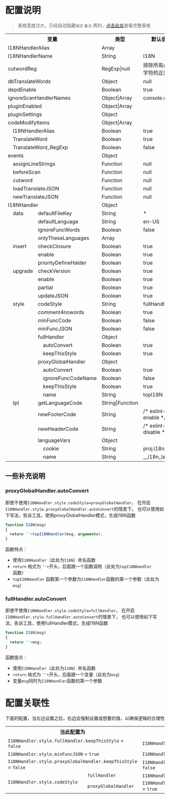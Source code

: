 配置说明
========

> 表格宽度过大，已经自动隐藏`描述` `备注` 两列，[点击此处](./only-options)查看完整表格

<style>
.table_options_desc, .table_options_remark {display: none;}
</style>

<table class="table_big table_options">
	<tr>
		<th colspan="4">变量</th>
		<th>类型</th>
		<th>默认值</th>
		<th class="table_options_desc">描述</th>
		<th class="table_options_remark">备注</th>
	</tr>
	<tr><td colspan="4">I18NHandlerAlias</td><td>Array</td><td></td><td class="table_options_desc">I18NHandlerName的别名</td><td class="table_options_remark">I18NHandlerAlias优先级比ignoreScanHandlerNames低</td></tr>
	<tr><td colspan="4">I18NHandlerName</td><td>String</td><td>I18N</td><td class="table_options_desc">插入和运行时包裹的函数名</td><td class="table_options_remark"></td></tr>
	<tr><td colspan="4">cutwordReg</td><td>RegExp|null</td><td>排除所有ascii字符的正则</td><td class="table_options_desc">提取分词的正则</td><td class="table_options_remark"></td></tr>
	<tr><td colspan="4">dbTranslateWords</td><td>Object</td><td>null</td><td class="table_options_desc">外部导入的翻译数据</td><td class="table_options_remark"></td></tr>
	<tr><td colspan="4">depdEnable</td><td>Boolean</td><td>true</td><td class="table_options_desc">是否开启向前版本兼容逻辑</td><td class="table_options_remark">向前兼容需要消耗一定的计算资源和时间，建议按照提示修改成最新的配置和接口</td></tr>
	<tr><td colspan="4">ignoreScanHandlerNames</td><td>Object|Array</td><td>console.xxxx</td><td class="table_options_desc">这些函数里面的调用或则声明，不进行扫描</td><td class="table_options_remark">函数名带有.，表示对成员方法的调用</td></tr>
	<tr><td colspan="4">pluginEnabled</td><td>Object|Array</td><td></td><td class="table_options_desc">当前安装和启用的插件</td><td class="table_options_remark">空数据则关闭所有，空对象则使用默认</td></tr>
	<tr><td colspan="4">pluginSettings</td><td>Object</td><td></td><td class="table_options_desc">插件的配置</td><td class="table_options_remark"></td></tr>
	<tr><td colspan="4">codeModifyItems</td><td>Object|Array</td><td></td><td class="table_options_desc">设置操作的源码可修改的内容</td><td class="table_options_remark">空数据则关闭所有，空对象则使用默认</td></tr>
	<tr><td rowspan="3"></td><td colspan="3">I18NHandlerAlias</td><td>Boolean</td><td>true</td><td class="table_options_desc">将I18NHandlerAlias替换成I18NHandlerName</td><td class="table_options_remark"></td></tr>
	<tr><td colspan="3">TranslateWord</td><td>Boolean</td><td>true</td><td class="table_options_desc">将提取的需要翻译的关键字，使用I18N函数包裹起来</td><td class="table_options_remark"></td></tr>
	<tr><td colspan="3">TranslateWord_RegExp</td><td>Boolean</td><td>false</td><td class="table_options_desc">同TranslateWord，RegExp类型的开关</td><td class="table_options_remark"></td></tr>
	<tr><td colspan="4">events</td><td>Object</td><td></td><td class="table_options_desc">面向定制化的监听事件</td><td class="table_options_remark"></td></tr>
	<tr><td rowspan="5"></td><td colspan="3">assignLineStrings</td><td>Function</td><td>null</td><td class="table_options_desc">将分词结果绑定ast时触发，可调整分词和ast的对应关系</td><td class="table_options_remark"></td></tr>
	<tr><td colspan="3">beforeScan</td><td>Function</td><td>null</td><td class="table_options_desc">逐步扫描源码ast树时触发，可对ast结构进行预处理&判断</td><td class="table_options_remark"></td></tr>
	<tr><td colspan="3">cutword</td><td>Function</td><td>null</td><td class="table_options_desc">分词之后触发，可对分词结果进行优化</td><td class="table_options_remark"></td></tr>
	<tr><td colspan="3">loadTranslateJSON</td><td>Function</td><td>null</td><td class="table_options_desc">从源码I18N函数体中提取到翻译数据时触发，可修改数据</td><td class="table_options_remark"></td></tr>
	<tr><td colspan="3">newTranslateJSON</td><td>Function</td><td>null</td><td class="table_options_desc">生成新的I18N函数时触发，可对翻译数据进行再加工</td><td class="table_options_remark"></td></tr>
	<tr><td colspan="4">I18NHandler</td><td>Object</td><td></td><td class="table_options_desc">注入到代码中的I18N函数的定制化配置</td><td class="table_options_remark"></td></tr>
	<tr><td rowspan="29"></td><td>data</td><td colspan="2">defaultFileKey</td><td>String</td><td>*</td><td class="table_options_desc">函数默认标识，可标识出特定的I18N函数体</td><td class="table_options_remark">可以针对filekey，可以提供定制翻译结果</td></tr>
	<tr><td rowspan="3"></td><td colspan="2">defaultLanguage</td><td>String</td><td>en-US</td><td class="table_options_desc">当没有找到任何语言包 & 启动了comment4nowords, 使用这个语言，作为代码中的语言包</td><td class="table_options_remark"></td></tr>
	<tr><td colspan="2">ignoreFuncWords</td><td>Boolean</td><td>false</td><td class="table_options_desc">翻译的时候，不参考代码中I18N里面的数据</td><td class="table_options_remark">启动后，如果dbTranslateWords没有数据，直接删除在I18N已有的翻译</td></tr>
	<tr><td colspan="2">onlyTheseLanguages</td><td>Array</td><td></td><td class="table_options_desc">只打包这个列表的语言包到代码中</td><td class="table_options_remark">数组为空则不受限制，传入多少种语言，就打包多少种</td></tr>
	<tr><td>insert</td><td colspan="2">checkClosure</td><td>Boolean</td><td>true</td><td class="table_options_desc">插入I18N函数前，检查插入位置，作用域不能是全局，必须闭包</td><td class="table_options_remark"></td></tr>
	<tr><td rowspan="2"></td><td colspan="2">enable</td><td>Boolean</td><td>true</td><td class="table_options_desc">[总开关]是否插入新的I18N函数</td><td class="table_options_remark"></td></tr>
	<tr><td colspan="2">priorityDefineHalder</td><td>Boolean</td><td>true</td><td class="table_options_desc">优先将新的I18N函数插入到define函数体中</td><td class="table_options_remark"></td></tr>
	<tr><td>upgrade</td><td colspan="2">checkVersion</td><td>Boolean</td><td>true</td><td class="table_options_desc">函数版本号不同的时候，是否更新整个函数体</td><td class="table_options_remark"></td></tr>
	<tr><td rowspan="3"></td><td colspan="2">enable</td><td>Boolean</td><td>true</td><td class="table_options_desc">[总开关]能否更新已插入代码中I18N函数体</td><td class="table_options_remark">已经初始化的I18N函数，不会主动更新</td></tr>
	<tr><td colspan="2">partial</td><td>Boolean</td><td>true</td><td class="table_options_desc">优先进行I18N函数的局部更新（只更新翻译数据）</td><td class="table_options_remark">是否能进行局部更新，受到众多因素影响，这只是一个开关</td></tr>
	<tr><td colspan="2">updateJSON</td><td>Boolean</td><td>true</td><td class="table_options_desc">是否更新代码中的翻译结果JSON</td><td class="table_options_remark">此配置只影响输出代码的结果，不会影响输出的JSON结果</td></tr>
	<tr><td>style</td><td colspan="2">codeStyle</td><td>String</td><td>fullHandler</td><td class="table_options_desc">优先使用的代码风格（fullHandler/proxyGlobalHandler）</td><td class="table_options_remark"></td></tr>
	<tr><td rowspan="11"></td><td colspan="2">comment4nowords</td><td>Boolean</td><td>true</td><td class="table_options_desc">翻译结果JSON，输出所有提取到的关键字；没有翻译结果的关键字，以注释的形式插入</td><td class="table_options_remark"></td></tr>
	<tr><td colspan="2">minFuncCode</td><td>Boolean</td><td>false</td><td class="table_options_desc">对插入的I18N进行代码压缩</td><td class="table_options_remark"></td></tr>
	<tr><td colspan="2">minFuncJSON</td><td>Boolean</td><td>false</td><td class="table_options_desc">对插入到代码中的翻译结果JSON进行代码压缩</td><td class="table_options_remark">设置true，会导致 I18NHandler.style.comment4nowords 失效</td></tr>
	<tr><td colspan="2">fullHandler</td><td>Object</td><td></td><td class="table_options_desc">插入完整的I18N函数体，代码不依赖外部任何库或者函数</td><td class="table_options_remark"></td></tr>
	<tr><td rowspan="2"></td><td>autoConvert</td><td>Boolean</td><td>true</td><td class="table_options_desc">将源码中类fullHandler写法的I18N函数，转换为标准的fullHandler</td><td class="table_options_remark"></td></tr>
	<tr><td>keepThisStyle</td><td>Boolean</td><td>true</td><td class="table_options_desc">已经转的函数，是否维持此状态</td><td class="table_options_remark">权重高于autoConvert</td></tr>
	<tr><td colspan="2">proxyGlobalHandler</td><td>Object</td><td></td><td class="table_options_desc">在I18N函数体内，调用外部函数，代替插入过多代码的方式</td><td class="table_options_remark"></td></tr>
	<tr><td rowspan="4"></td><td>autoConvert</td><td>Boolean</td><td>true</td><td class="table_options_desc">将源码中类proxyGlobal写法的I18N函数，转换为标准的proxyGlobalHandler</td><td class="table_options_remark"></td></tr>
	<tr><td>ignoreFuncCodeName</td><td>Boolean</td><td>false</td><td class="table_options_desc">忽略源代码中解析出来的外部函数名，强制使用配置的函数名</td><td class="table_options_remark">如果原来有值，但不同，会触发更新；原来没有，则不会进行更新</td></tr>
	<tr><td>keepThisStyle</td><td>Boolean</td><td>true</td><td class="table_options_desc">已经转的函数，是否维持此状态</td><td class="table_options_remark">权重高于autoConvert</td></tr>
	<tr><td>name</td><td>String</td><td>topI18N</td><td class="table_options_desc">调用的外部函数名</td><td class="table_options_remark"></td></tr>
	<tr><td>tpl</td><td colspan="2">getLanguageCode</td><td>String|Function</td><td></td><td class="table_options_desc">I18N函数体中，获取当前语言包的JS业务代码</td><td class="table_options_remark"></td></tr>
	<tr><td rowspan="5"></td><td colspan="2">newFooterCode</td><td>String</td><td>/* eslint-enable */</td><td class="table_options_desc">新插入的I18N函数外包裹的内容-结束部分</td><td class="table_options_remark"></td></tr>
	<tr><td colspan="2">newHeaderCode</td><td>String</td><td>/* eslint-disable */</td><td class="table_options_desc">新插入的I18N函数外包裹的内容-开始部分</td><td class="table_options_remark"></td></tr>
	<tr><td colspan="2">languageVars</td><td>Object</td><td></td><td class="table_options_desc">getLanguageCode中可替换$LanguageVars.xxxx$的变量</td><td class="table_options_remark"></td></tr>
	<tr><td rowspan="2"></td><td>cookie</td><td>String</td><td>proj.i18n_lan</td><td class="table_options_desc">获取语言包通用变量-cookie版</td><td class="table_options_remark"></td></tr>
	<tr><td>name</td><td>String</td><td>__i18n_lan__</td><td class="table_options_desc">获取语言包通用变量</td><td class="table_options_remark"></td></tr>
</table>


## 一些补充说明

### proxyGlobalHandler.autoConvert

即使不使用`I18NHandler.style.codeStyle=proxyGlobalHandler`，
在开启`I18NHandler.style.proxyGlobalHandler.autoConvert`的情景下，
也可以使用如下写法，告诉工具，使用proxyGlobalHandler模式，生成I18N函数

```javascript
function I18N(msg)
{
  return ''+topI18NHandler(msg, arguments);
}
```

函数特点：

 * 使用`I18NHandler`（此处为`I18N`）命名函数
 * `return` 格式为 `''+`开头，后面跟一个函数调用（此处为`topI18NHandler`函数）
 * `topI18NHandler` 函数第一个参数为`I18NHandler`函数的第一个参数（此处为`msg`）


### fullHandler.autoConvert

即使不使用`I18NHandler.style.codeStyle=fullHandler`，
在开启`I18NHandler.style.fullHandler.autoConvert`的情景下，
也可以使用如下写法，告诉工具，使用fullHandler模式，生成I18N函数

```javascript
function I18N(msg)
{
  return ''+msg;
}
```

函数提点：

 * 使用`I18NHandler`（此处为`I18N`）命名函数
 * `return` 格式为 `''+`开头，后面跟一个变量（此处为`msg`）
 * 变量`msg`同时为`I18NHandler`函数的第一个参数




# 配置关联性

下面的配置，当左边设置之后，右边会强制设置成想要的值，以确保逻辑的合理性

<table>
	<tr>
		<th colspan="2">当此配置为</th>
		<th>将强制设置成</th>
	</tr>
	<tr><td colspan="2"><code>I18NHandler.style.fullHandler.keepThisStyle</code> = <code>false</code></td><td><code>I18NHandler.style.fullHandler.autoConvert</code> = <code>false</code></td></tr>
	<tr><td colspan="2"><code>I18NHandler.style.minFuncJSON</code> = <code>true</code></td><td><code>I18NHandler.style.comment4nowords</code> = <code>false</code></td></tr>
	<tr><td colspan="2"><code>I18NHandler.style.proxyGlobalHandler.keepThisStyle</code> = <code>false</code></td><td><code>I18NHandler.style.proxyGlobalHandler.autoConvert</code> = <code>false</code></td></tr>
	<tr><td rowspan="2"><code>I18NHandler.style.codeStyle</code></td><td><code>fullHandler</code></td><td><code>I18NHandler.style.fullHandler.keepThisStyle</code> = <code>true</code></td></tr>
	<tr><td><code>proxyGlobalHandler</code></td><td><code>I18NHandler.style.proxyGlobalHandler.keepThisStyle</code> = <code>true</code></td></tr>
</table>
